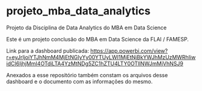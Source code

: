 # projeto_mba_data_analytics
Projeto da Disciplina de Data Analytics do MBA em Data Science

Este é um projeto conclusão do MBA em Data Science da FLAI / FAMESP.

Link para a dashboard publicada:
https://app.powerbi.com/view?r=eyJrIjoiYTJhNmM4MjEtNGIyYy00YTUyLWI1MjEtNjBkYWJhMzUzMWRhIiwidCI6IjhjMmI4OTdiLTA4YzMtNDg5ZC1hZTU4LTY0OTllNWJmMjVhNSJ9

Anexados a esse repositório também constam os arquivos desse dashboard e o documento com as informações do mesmo.

